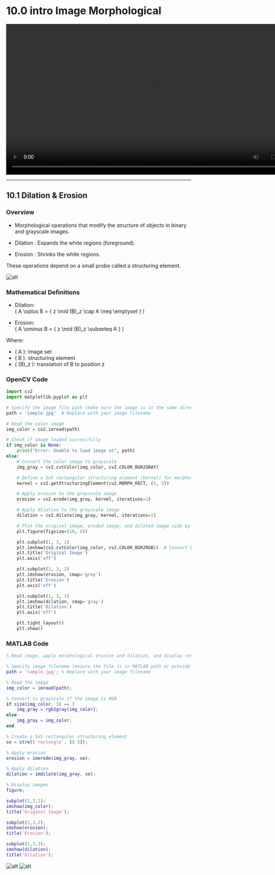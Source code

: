 # 10.0 intro Image Morphological

<video width="800" height="410" controls>
    <source src="photows/ImageSegmentation.mp4" type="video/mp4">
    Your browser does not support the video tag.
  </video>

---

## 10.1 Dilation & Erosion

###  Overview

- Morphological operations that modify the structure of objects in binary and grayscale images.

- Dilation : Expands the white regions (foreground).
- Erosion : Shrinks the white regions.

These operations depend on a small probe called a  structuring element.

![alt](photows/Morphological.png)



###  Mathematical Definitions

- Dilation:  
  \( A \oplus B = \{ z \mid (B)_z \cap A \neq \emptyset \} \)

- Erosion:  
  \( A \ominus B = \{ z \mid (B)_z \subseteq A \} \)

Where:
- \( A \): image set
- \( B \): structuring element
- \( (B)_z \): translation of B to position z



###  OpenCV Code

```python
import cv2
import matplotlib.pyplot as plt

# Specify the image file path (make sure the image is in the same directory or provide full path)
path = 'sample.jpg'  # Replace with your image filename

# Read the color image
img_color = cv2.imread(path)

# Check if image loaded successfully
if img_color is None:
    print("Error: Unable to load image at", path)
else:
    # Convert the color image to grayscale
    img_gray = cv2.cvtColor(img_color, cv2.COLOR_BGR2GRAY)

    # Define a 5x5 rectangular structuring element (kernel) for morphological operations
    kernel = cv2.getStructuringElement(cv2.MORPH_RECT, (5, 5))

    # Apply erosion to the grayscale image
    erosion = cv2.erode(img_gray, kernel, iterations=1)

    # Apply dilation to the grayscale image
    dilation = cv2.dilate(img_gray, kernel, iterations=1)

    # Plot the original image, eroded image, and dilated image side by side
    plt.figure(figsize=(18, 6))

    plt.subplot(1, 3, 1)
    plt.imshow(cv2.cvtColor(img_color, cv2.COLOR_BGR2RGB))  # Convert BGR to RGB for correct display
    plt.title('Original Image')
    plt.axis('off')

    plt.subplot(1, 3, 2)
    plt.imshow(erosion, cmap='gray')
    plt.title('Erosion')
    plt.axis('off')

    plt.subplot(1, 3, 3)
    plt.imshow(dilation, cmap='gray')
    plt.title('Dilation')
    plt.axis('off')

    plt.tight_layout()
    plt.show()

```

###  MATLAB Code

```matlab
% Read image, apply morphological erosion and dilation, and display results

% Specify image filename (ensure the file is in MATLAB path or provide full path)
path = 'sample.jpg'; % Replace with your image filename

% Read the image
img_color = imread(path);

% Convert to grayscale if the image is RGB
if size(img_color, 3) == 3
    img_gray = rgb2gray(img_color);
else
    img_gray = img_color;
end

% Create a 5x5 rectangular structuring element
se = strel('rectangle', [5 5]);

% Apply erosion
erosion = imerode(img_gray, se);

% Apply dilation
dilation = imdilate(img_gray, se);

% Display images
figure;

subplot(1,3,1);
imshow(img_color);
title('Original Image');

subplot(1,3,2);
imshow(erosion);
title('Erosion');

subplot(1,3,3);
imshow(dilation);
title('Dilation');

```
![alt](photows/Dilation1.png)
![alt](photows/Dilation&2Erosion.png)
